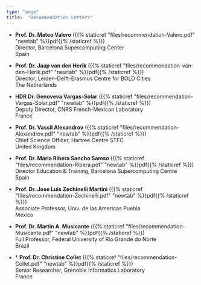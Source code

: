 ```yaml
---
type: "page"
title:  "Recommendation Letters"
---
```


   - **Prof. Dr. Mateo Valero** ({{% staticref "files/recommendation-Valero.pdf" "newtab" %}}pdf{{% /staticref %}})    
     Director, Barcelona Supercomputing Center   
     Spain

   - **Prof. Dr. Jaap van den Herik** ({{% staticref "files/recommendation-van-den-Herik.pdf" "newtab" %}}pdf{{% /staticref %}})      
     Director, Leiden-Delft-Erasmus Centre for BOLD Cities   
     The Netherlands

   - **HDR Dr. Genoveva Vargas-Solar** ({{% staticref "files/recommendation-Vargas-Solar.pdf" "newtab" %}}pdf{{% /staticref %}})    
     Deputy Director, CNRS French-Mexican Laboratory   
     France

   - **Prof. Dr. Vassil Alexandrov** ({{% staticref "files/recommendation-Alexandrov.pdf" "newtab" %}}pdf{{% /staticref %}})      
      Chief Science Officer, Hartree Centre STFC   
      United Kingdom

   - **Prof. Dr. Maria Ribera Sancho Samso** ({{% staticref "files/recommendation-Ribera.pdf" "newtab" %}}pdf{{% /staticref %}})     
      Director Education & Training, Barcelona Supercomputing Centre   
      Spain

   - **Prof. Dr. Jose Luis Zechinelli Martini** ({{% staticref "files/recommendation-Zechinelli.pdf" "newtab" %}}pdf{{% /staticref %}})    
      Associate Professor, Univ. de las Americas Puebla    
      Mexico

   - **Prof. Dr. Martin A. Musicante** ({{% staticref "files/recommendation-Musicante.pdf" "newtab" %}}pdf{{% /staticref %}})    
      Full Professor, Federal University of Rio Grande do Norte    
      Brazil

   - † **Prof. Dr. Christine Collet** ({{% staticref "files/recommendation-Collet.pdf" "newtab" %}}pdf{{% /staticref %}})    
      Senior Researcher, Grenoble Informatics Laboratory    
      France
